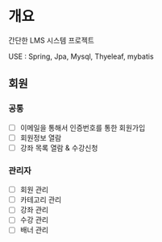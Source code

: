 # 개요
간단한 LMS 시스템 프로젝트

USE : Spring, Jpa, Mysql, Thyeleaf, mybatis

## 회원
### 공통
 - [ ] 이메일을 통해서 인증번호를 통한 회원가입
 - [ ] 회원정보 열람
 - [ ] 강좌 목록 열람 & 수강신청
### 관리자
 - [ ] 회원 관리 
 - [ ] 카테고리 관리
 - [ ] 강좌 관리
 - [ ] 수강 관리
 - [ ] 배너 관리
